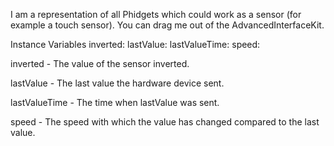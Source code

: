 I am a representation of all Phidgets which could work as a sensor (for example a touch sensor). You can drag me out of the AdvancedInterfaceKit.

Instance Variables
	inverted:		<Integer>
	lastValue:		<Integer>
	lastValueTime:		<Time>
	speed:		<Float>

inverted
	- The value of the sensor inverted.

lastValue
	- The last value the hardware device sent.

lastValueTime
	- The time when lastValue was sent.

speed
	- The speed with which the value has changed compared to the last value.
